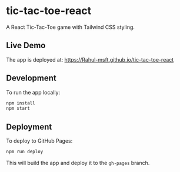 # tic-tac-toe-react

A React Tic-Tac-Toe game with Tailwind CSS styling.

## Live Demo

The app is deployed at: https://Rahul-msft.github.io/tic-tac-toe-react

## Development

To run the app locally:
```bash
npm install
npm start
```

## Deployment

To deploy to GitHub Pages:
```bash
npm run deploy
```

This will build the app and deploy it to the `gh-pages` branch.

